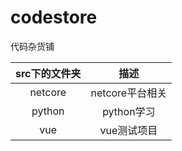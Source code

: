 # codestore
代码杂货铺

| src下的文件夹 |      描述       |
| :-----------: | :-------------: |
|    netcore    | netcore平台相关 |
|    python     |   python学习    |
|      vue      |   vue测试项目   |

